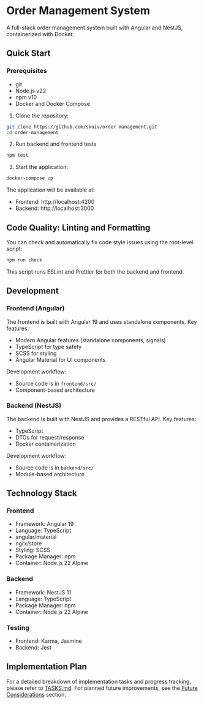 # Order Management System

A full-stack order management system built with Angular and NestJS, containerized with Docker.

## Quick Start

### Prerequisites

- git
- Node.js v22
- npm v10
- Docker and Docker Compose

1. Clone the repository:
```bash
git clone https://github.com/skoiv/order-management.git
cd order-management
```
2. Run backend and frontend tests
```bash
npm test
```
3. Start the application:
```bash
docker-compose up
```

The application will be available at:
- Frontend: http://localhost:4200
- Backend: http://localhost:3000

## Code Quality: Linting and Formatting

You can check and automatically fix code style issues using the root-level script:

```bash
npm run check
```

This script runs ESLint and Prettier for both the backend and frontend.

## Development

### Frontend (Angular)

The frontend is built with Angular 19 and uses standalone components. Key features:
- Modern Angular features (standalone components, signals)
- TypeScript for type safety
- SCSS for styling
- Angular Material for UI components

Development workflow:
- Source code is in `frontend/src/`
- Component-based architecture

### Backend (NestJS)

The backend is built with NestJS and provides a RESTful API. Key features:
- TypeScript
- DTOs for request/response
- Docker containerization

Development workflow:
- Source code is in `backend/src/`
- Module-based architecture

## Technology Stack

### Frontend
- Framework: Angular 19
- Language: TypeScript
- angular/material
- ngrx/store
- Styling: SCSS
- Package Manager: npm
- Container: Node.js 22 Alpine

### Backend
- Framework: NestJS 11
- Language: TypeScript
- Package Manager: npm
- Container: Node.js 22 Alpine

### Testing
- Frontend: Karma, Jasmine
- Backend: Jest

## Implementation Plan

For a detailed breakdown of implementation tasks and progress tracking, please refer to [TASKS.md](TASKS.md).
For planned future improvements, see the [Future Considerations](TASKS.md#future-considerations) section.